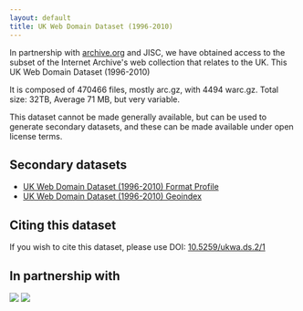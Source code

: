 ```yaml
---
layout: default
title: UK Web Domain Dataset (1996-2010)
---
```


In partnership with [archive.org](http://www.archive.org/) and JISC, we have obtained access to the subset of the Internet Archive's web collection that relates to the UK. This UK Web Domain Dataset (1996-2010) 

It is composed of 470466 files, mostly arc.gz, with 4494 warc.gz. Total size: 32TB, Average 71 MB, but very variable.

This dataset cannot be made generally available, but can be used to generate secondary datasets, and these can be made available under open license terms.

Secondary datasets
------------------

* [UK Web Domain Dataset (1996-2010) Format Profile](fmt)
* [UK Web Domain Dataset (1996-2010) Geoindex](geo)


Citing this dataset
-------------------

If you wish to cite this dataset, please use DOI: [10.5259/ukwa.ds.2/1](http://dx.doi.org/10.5259/ukwa.ds.2/1)

In partnership with
-------------------

[<img src="/opendata/images/jisc-logo-sml.png"/>](http://www.jisc.ac.uk/)
[<img src="/opendata/images/ia-logo-sml.png"/>](http://www.archive.org/)



